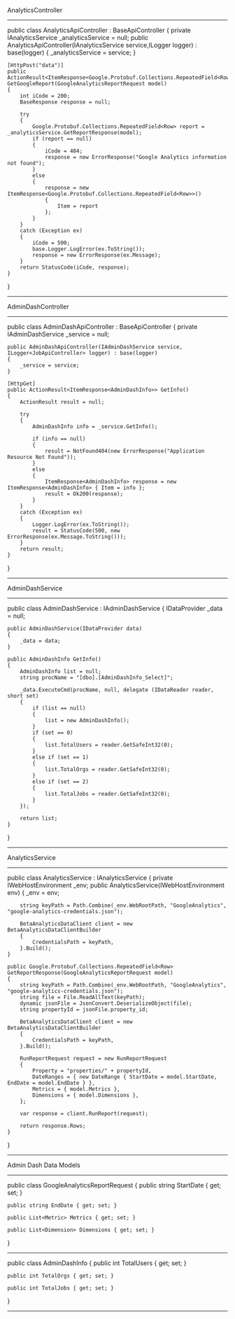 AnalyticsController
***************************************************************************************************
public class AnalyticsApiController : BaseApiController
{
    private IAnalyticsService _analyticsService = null;
    public AnalyticsApiController(IAnalyticsService service,ILogger<AnalyticsApiController> logger) : base(logger)
    {
        _analyticsService = service;
    }

    [HttpPost("data")]
    public ActionResult<ItemResponse<Google.Protobuf.Collections.RepeatedField<Row>>> GetGoogleReport(GoogleAnalyticsReportRequest model)
    {
        int iCode = 200;
        BaseResponse response = null;

        try
        {
            Google.Protobuf.Collections.RepeatedField<Row> report = _analyticsService.GetReportResponse(model);
            if (report == null)
            {
                iCode = 404;
                response = new ErrorResponse("Google Analytics information not found");
            }
            else
            {
                response = new ItemResponse<Google.Protobuf.Collections.RepeatedField<Row>>()
                {
                    Item = report
                };
            }
        }
        catch (Exception ex)
        {
            iCode = 500;
            base.Logger.LogError(ex.ToString());
            response = new ErrorResponse(ex.Message);
        }
        return StatusCode(iCode, response);
    }
}
***************************************************************************************************
AdminDashController
***************************************************************************************************
public class AdminDashApiController : BaseApiController
{
    private IAdminDashService _service = null;

    public AdminDashApiController(IAdminDashService service, ILogger<JobApiController> logger) : base(logger)
    {
        _service = service;
    }

    [HttpGet]
    public ActionResult<ItemResponse<AdminDashInfo>> GetInfo()
    {
        ActionResult result = null;

        try
        {
            AdminDashInfo info = _service.GetInfo();

            if (info == null)
            {
                result = NotFound404(new ErrorResponse("Application Resource Not Found"));
            }
            else
            {
                ItemResponse<AdminDashInfo> response = new ItemResponse<AdminDashInfo> { Item = info };
                result = Ok200(response);
            }
        }
        catch (Exception ex)
        {
            Logger.LogError(ex.ToString());
            result = StatusCode(500, new ErrorResponse(ex.Message.ToString()));
        }
        return result;
    }
}
***************************************************************************************************
AdminDashService
***************************************************************************************************
public class AdminDashService : IAdminDashService
{
    IDataProvider _data = null;

    public AdminDashService(IDataProvider data)
    {
        _data = data;
    }

    public AdminDashInfo GetInfo()
    {
        AdminDashInfo list = null;
        string procName = "[dbo].[AdminDashInfo_Select]";

        _data.ExecuteCmd(procName, null, delegate (IDataReader reader, short set)
        {
            if (list == null)
            {
                list = new AdminDashInfo();
            }
            if (set == 0)
            {
                list.TotalUsers = reader.GetSafeInt32(0);
            }
            else if (set == 1)
            {
                list.TotalOrgs = reader.GetSafeInt32(0);
            }
            else if (set == 2)
            {
                list.TotalJobs = reader.GetSafeInt32(0);
            }
        });

        return list;
    }
}
***************************************************************************************************
AnalyticsService
***************************************************************************************************
public class AnalyticsService : IAnalyticsService
{
    private IWebHostEnvironment _env;
    public AnalyticsService(IWebHostEnvironment env)
    {
        _env = env;

        
        string keyPath = Path.Combine(_env.WebRootPath, "GoogleAnalytics", "google-analytics-credentials.json");

        BetaAnalyticsDataClient client = new BetaAnalyticsDataClientBuilder
        {
            CredentialsPath = keyPath,
        }.Build();
    }

    public Google.Protobuf.Collections.RepeatedField<Row> GetReportResponse(GoogleAnalyticsReportRequest model)
    {
        string keyPath = Path.Combine(_env.WebRootPath, "GoogleAnalytics", "google-analytics-credentials.json");
        string file = File.ReadAllText(keyPath);
        dynamic jsonFile = JsonConvert.DeserializeObject(file);
        string propertyId = jsonFile.property_id;

        BetaAnalyticsDataClient client = new BetaAnalyticsDataClientBuilder
        {
            CredentialsPath = keyPath,
        }.Build();

        RunReportRequest request = new RunReportRequest
        {
            Property = "properties/" + propertyId,
            DateRanges = { new DateRange { StartDate = model.StartDate, EndDate = model.EndDate } },
            Metrics = { model.Metrics },
            Dimensions = { model.Dimensions },
        };

        var response = client.RunReport(request);

        return response.Rows;
    }
}
***************************************************************************************************
Admin Dash Data Models
***************************************************************************************************
public class GoogleAnalyticsReportRequest
{
    public string StartDate { get; set; }

    public string EndDate { get; set; }

    public List<Metric> Metrics { get; set; }

    public List<Dimension> Dimensions { get; set; }
}
***************************************************************************************************
public class AdminDashInfo
{
    public int TotalUsers { get; set; }

    public int TotalOrgs { get; set; }

    public int TotalJobs { get; set; }
}
***************************************************************************************************
